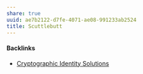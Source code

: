 ```yaml
---
share: true
uuid: ae7b2122-d7fe-4071-ae08-991233ab2524
title: Scuttlebutt
---
```

#### Backlinks

* [Cryptographic Identity Solutions](/f5eee849-3ed2-4fb6-a006-522bdcb233fe)
